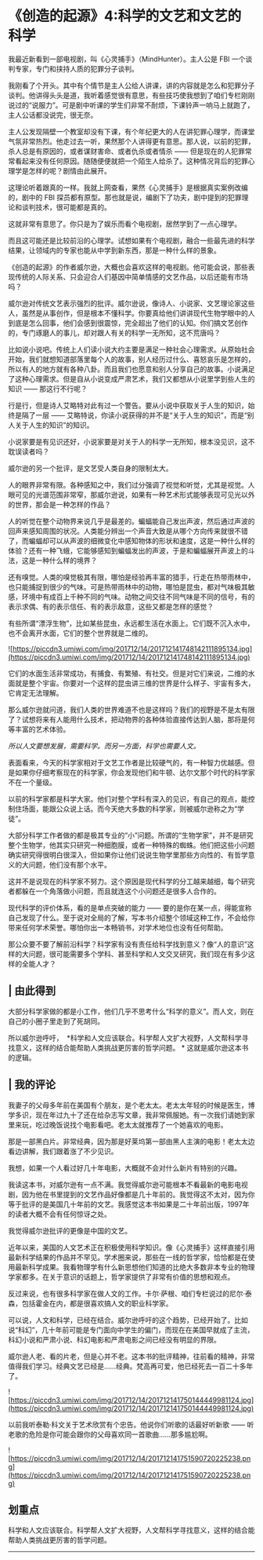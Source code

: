 # 《创造的起源》4:科学的文艺和文艺的科学

我最近新看到一部电视剧，叫《心灵捕手》（MindHunter）。主人公是 FBI 一个谈判专家，专门和挟持人质的犯罪分子谈判。

我刚看了个开头。其中有个情节是主人公给人讲课，讲的内容就是怎么和犯罪分子谈判。他讲得头头是道，我听着感觉很有意思，有些技巧使我想到了咱们专栏刚刚说过的“说服力”。可是剧中听课的学生们非常不耐烦，下课铃声一响马上就跑了，主人公话都没说完，很无奈。

主人公发现隔壁一个教室却没有下课，有个年纪更大的人在讲犯罪心理学，而课堂气氛非常热烈。他走过去一听，果然那个人讲得更有意思。那人说，以前的犯罪，杀人总是有原因的，或者谋财害命、或者仇杀或者情杀 —— 但是现在的人犯罪常常看起来没有任何原因。随随便便就把一个陌生人给杀了。这种情况背后的犯罪心理学是怎样的呢？剧情由此展开。

这理论听着跟真的一样。我就上网查看，果然《心灵捕手》是根据真实案例改编的，剧中的 FBI 探员都有原型。那也就是说，编剧下了功夫，剧中提到的犯罪理论和谈判技术，很可能都是真的。

这就非常有意思了。你只是为了娱乐而看个电视剧，居然学到了一点心理学。

而且这可能还是比较前沿的心理学。试想如果有个电视剧，融合一些最先进的科学结果，让领域内的专家也能从中学到新东西，那是一种什么样的景象。

《创造的起源》的作者威尔逊，大概也会喜欢这样的电视剧。他可能会说，那些表现传统的人际关系、只会迎合人们基因中简单情感的文艺作品，以后还能有市场吗？

威尔逊对传统文艺表示强烈的批评。威尔逊说，像诗人、小说家、文艺理论家这些人，虽然是从事创作，但是根本不懂科学。你要真给他们讲讲现代生物学眼中的人到底是怎么回事，他们会感到很震惊，完全超出了他们的认知。你们搞文艺创作的，专门琢磨人的事儿，却对跟人有关的科学一无所知，这不荒唐吗？

比如说小说吧。传统上人们读小说大约主要是满足一种社会心理需求。从原始社会开始，我们就想知道部落里每个人的故事，别人经历过什么、喜怒哀乐是怎样的，所以有人的地方就有各种八卦。而且我们也愿意和别人分享自己的故事。小说满足了这种心理需求。但是自从小说变成严肃艺术，我们又都想从小说里学到些人生的知识 —— 那这行不行呢？

行是行，但是诗人艾略特对此有过一个警告。要从小说中获取关于人生的知识，始终是隔了一层 —— 艾略特说，你读小说获得的并不是“关于人生的知识”，而是“别人关于人生的知识”的知识。

小说家要是有见识还好，小说家要是对关于人的科学一无所知，根本没见识，这不耽误读者吗？

威尔逊的另一个批评，是文艺受人类自身的限制太大。

人的眼界非常有限。各种感知之中，我们过分强调了视觉和听觉，尤其是视觉。人眼可见的光谱范围非常窄，那威尔逊说，如果有一种艺术形式能够表现可见光以外的世界，那会是一种怎样的作品？

人的听觉在整个动物界来说几乎是最差的。蝙蝠能自己发出声波，然后通过声波的回声来感知周围的状况。人类能分辨出一个声音大致是从哪个方向传来就很不错了，而蝙蝠却可以从声波的细微变化中感知物体的形状和速度，这是一种什么样的体验？还有一种飞蛾，它能够感知到蝙蝠发出的声波，于是和蝙蝠展开声波上的斗法，这是一种什么样的境界？

还有嗅觉。人类的嗅觉极其有限，哪怕是经验再丰富的猎手，行走在热带雨林中，也只能捕捉到很少的气味。可是热带雨林中的动物，哪怕是昆虫，都对气味极其敏感，环境中有成百上千种不同的气味。动物之间交往不同气味是不同的信号，有的表示求偶、有的表示信任、有的表示敌意，这些又都是怎样的感觉？

有些所谓“漂浮生物”，比如某些昆虫，永远都生活在水面上。它们既不沉入水中，也不会离开水面，它们的整个世界就是二维的。 

![https://piccdn3.umiwi.com/img/201712/14/201712141748142111895134.jpg](https://piccdn3.umiwi.com/img/201712/14/201712141748142111895134.jpg)

它们的水面生活非常成功，有捕食、有繁殖、有社交。但是对它们来说，二维的水面就是整个宇宙。你要对一个这样的昆虫讲三维的世界是什么样子、宇宙有多大，它肯定无法理解。

那么威尔逊就问道，我们人类的世界难道不也是这样吗？我们的视野是不是太有限了？试想将来有人能用什么技术，把动物界的各种体验直接传达到人脑，那将是何等丰富的艺术体验。

 *所以人文要想发展，需要科学。而另一方面，科学也需要人文。*

表面看来，今天的科学家相对于文艺工作者是比较硬气的，有一种智力优越感。但是如果你仔细考察现在的科学家，你会发现他们和牛顿、达尔文那个时代的科学家不在一个量级。

以前的科学家都是科学大家。他们对整个学科有深入的见识，有自己的观点，能控制住场面，能跟公众说上话。而今天绝大多数的科学家，则被威尔逊称之为“学徒”。

大部分科学工作者做的都是极其专业的“小”问题。所谓的“生物学家”，并不是研究整个生物学，他其实只研究一种细胞膜，或者一种特殊的蜘蛛。他们把这些小问题确实研究得很明白很深入，但如果你让他们说说生物学里那些方向性的、有哲学意义的大问题，他们没有那个水平。

这并不是说现在的科学家不努力。这个原因是现代科学的分工越来越细，每个研究者都躲在一个角落做小问题，而且就连这个小问题还是很多人合作的。

现代科学的评价体系，看的是单点突破的能力 —— 要的是你在某一点，得能宣称自己发现了什么。至于说对全局的了解，写本书介绍整个领域这种工作，不会给你带来任何学术荣誉。哪怕你出一本畅销书，对学术地位也没有任何帮助。

那公众要不要了解前沿科学？科学家有没有责任给科学找到意义？像“人的意识”这样的大问题，很可能需要多个学科、甚至科学和人文交叉研究，我们现在有多少这样的全能人才？ 

## | 由此得到

大部分科学家做的都是小工作，他们几乎不思考什么“科学的意义”。而人文，则在自己的小圈子里走到了死胡同。

所以威尔逊呼吁，  *科学和人文应该联合。科学帮人文扩大视野，人文帮科学寻找意义，这样的结合能帮助人类挑战更厉害的哲学问题。 * 这就是威尔逊这本书的逻辑。 

## | 我的评论

我妻子的父母多年前在美国有个朋友，是个老太太。老太太年轻的时候是医生，博学多识，现在年过九十了还在给杂志写文章，我非常佩服她。有一次我们请她到家里来玩，吃过晚饭说找个电影看吧。老太太就推荐了一个她喜欢的电影。

那是一部黑白片。非常经典，因为那是好莱坞第一部由黑人主演的电影！老太太边看边讲解，我们跟着涨了不少见识。

我想，如果一个人看过好几十年电影，大概就不会对什么新片有特别的兴趣。

我读这本书，对威尔逊有一点不满。我觉得威尔逊可能根本不看最新的电影电视剧，因为他在书里提到的文艺作品好像都是几十年前的。我觉得这不太对，因为你等于批评的是美国几十年前的文艺。我感觉这本书如果是二十年前出版，1997年的读者大概不会有任何惊讶之处。

我觉得威尔逊批评的更像是中国的文艺。

近年以来，美国的人文艺术正在积极使用科学知识。像《心灵捕手》这样直接引用最新科学结果的作品并不罕见。学术圈来说，那些在一线的哲学家，恰恰都是在使用最新科学成果。我看物理学有什么新思想他们知道的比绝大多数非本专业的物理学家都多。在关于意识的话题上，哲学家提供了非常有价值的思想和观点。

反过来说，也有很多科学家在做人文的工作。卡尔·萨根、咱们专栏说过的尼尔·泰森，包括霍金在内，都是很喜欢搞人文的职业科学家。

可以说，人文和科学，已经在结合。威尔逊呼吁的这个趋势，已经开始了。比如说“科幻”，几十年前可能是专门面向中学生的偏门，而现在在美国早就成了主流，科幻小说和严肃小说、科幻电影和严肃电影之间已经没有明显的界限。

威尔逊人老、看的片老，但是心并不老。这本书的批评精神，往前看的精神，非常值得我们学习。经典文艺已经是……经典。梵高再可爱，他已经死去一百二十多年了。 

![https://piccdn3.umiwi.com/img/201712/14/201712141750144449981124.jpg](https://piccdn3.umiwi.com/img/201712/14/201712141750144449981124.jpg)

以前我听泰勒·科文关于艺术欣赏有个忠告。他说你们听歌的话最好听新歌 —— 听老歌的危险是你可能会跟你的父母喜欢同一首歌曲……那多尴尬啊。

![https://piccdn3.umiwi.com/img/201712/14/201712141751590720225238.png](https://piccdn3.umiwi.com/img/201712/14/201712141751590720225238.png)

## 划重点

科学和人文应该联合。科学帮人文扩大视野，人文帮科学寻找意义，这样的结合能帮助人类挑战更厉害的哲学问题。

---
